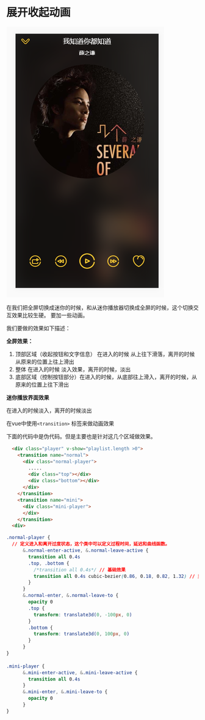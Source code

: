 # 展开收起动画
![](/assets/musicapp/播放器界面-歌曲数据应用-全屏.png)

在我们把全屏切换成迷你的时候，和从迷你播放器切换成全屏的时候，这个切换交互效果比较生硬。
要加一些动画。

我们要做的效果如下描述：

**全屏效果：**
1. 顶部区域（收起按钮和文字信息） 在进入的时候 从上往下滑落，离开的时候 从原来的位置上往上滑出
2. 整体 在进入的时候 淡入效果，离开的时候，淡出
3. 底部区域（控制按钮部分）在进入的时候，从底部往上滑入，离开的时候，从原来的位置上往下滑出

**迷你播放界面效果**

在进入的时候淡入，离开的时候淡出



在vue中使用`<transition>` 标签来做动画效果

下面的代码中是伪代码。但是主要也是针对这几个区域做效果。
```html
  <div class="player" v-show="playlist.length >0">
    <transition name="normal">
      <div class="normal-player">
        .....
        <div class="top"></div>
        <div class="bottom"></div>
      </div>
    </transition>
    <transition name="mini">
      <div class="mini-player">
      </div>
    </transition>
  <div>
```
```css
.normal-player {
  // 定义进入和离开过度状态，这个类中可以定义过程时间，延迟和曲线函数。
      &.normal-enter-active, &.normal-leave-active {
        transition all 0.4s
        .top, .bottom {
          /*transition all 0.4s*/ // 基础效果
          transition all 0.4s cubic-bezier(0.86, 0.18, 0.82, 1.32) // 贝塞尔曲线，有一种回弹的效果，看不懂这些数值标识啥意思
        }
      }
      &.normal-enter, &.normal-leave-to {
        opacity 0
        .top {
          transform: translate3d(0, -100px, 0)
        }
        .bottom {
          transform: translate3d(0, 100px, 0)
        }
      }
}

.mini-player {
      &.mini-enter-active, &.mini-leave-active {
        transition all 0.4s
      }
      &.mini-enter, &.mini-leave-to {
        opacity 0
      }
}
```

